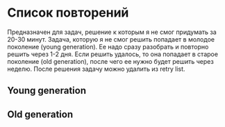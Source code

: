 # Список повторений

Предназначен для задач, решение к которым я не смог придумать за 20-30 минут.
Задача, которую я не смог решить попадает в молодое поколение (young generation). Ее надо сразу разобрать и повторно решить через 1-2 дня. Если решить удалось, то она попадает в старое поколение (old generation), после чего ее нужно будет решить через неделю. После решения задачу можно удалить из retry list. 

## Young generation

## Old generation